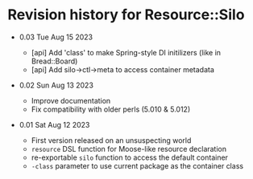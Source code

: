 # Revision history for Resource::Silo

- 0.03    Tue Aug 15 2023
    - [api] Add 'class' to make Spring-style DI initilizers
      (like in Bread::Board)
    - [api] Add silo->ctl->meta to access container metadata

- 0.02    Sun Aug 13 2023
    - Improve documentation
    - Fix compatibility with older perls (5.010 & 5.012)

- 0.01    Sat Aug 12 2023
    - First version released on an unsuspecting world
    - `resource` DSL function for Moose-like resource declaration
    - re-exportable `silo` function to access the default container
    - `-class` parameter to use current package as the container class

